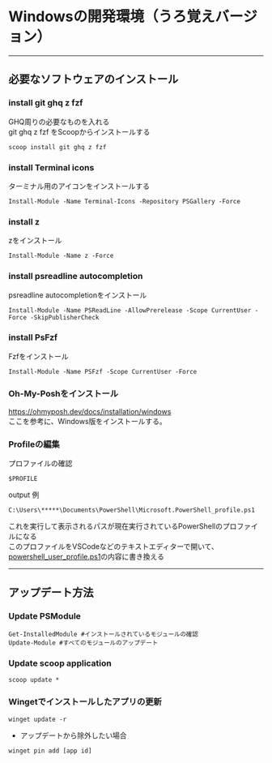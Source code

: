 # Windowsの開発環境（うろ覚えバージョン）
---
## 必要なソフトウェアのインストール
### install git ghq z fzf
GHQ周りの必要なものを入れる  
git ghq z fzf をScoopからインストールする
```
scoop install git ghq z fzf
```

### install Terminal icons
ターミナル用のアイコンをインストールする
```
Install-Module -Name Terminal-Icons -Repository PSGallery -Force
```
  
### install z
zをインストール
```
Install-Module -Name z -Force
```
  
### install psreadline autocompletion
psreadline autocompletionをインストール
```
Install-Module -Name PSReadLine -AllowPrerelease -Scope CurrentUser -Force -SkipPublisherCheck
```

### install PsFzf
Fzfをインストール
```
Install-Module -Name PSFzf -Scope CurrentUser -Force
```

### Oh-My-Poshをインストール
https://ohmyposh.dev/docs/installation/windows  
ここを参考に、Windows版をインストールする。

### Profileの編集
プロファイルの確認
```
$PROFILE
```
output 例
```
C:\Users\*****\Documents\PowerShell\Microsoft.PowerShell_profile.ps1
```

これを実行して表示されるパスが現在実行されているPowerShellのプロファイルになる  
このプロファイルをVSCodeなどのテキストエディターで開いて、[powershell_user_profile.ps1](powershell_user_profile.ps1)の内容に書き換える

---

## アップデート方法
### Update PSModule
```
Get-InstalledModule #インストールされているモジュールの確認
Update-Module #すべてのモジュールのアップデート
```

### Update scoop application
```
scoop update *
```

### Wingetでインストールしたアプリの更新
```
winget update -r
```
- アップデートから除外したい場合
```
winget pin add [app id]
```
